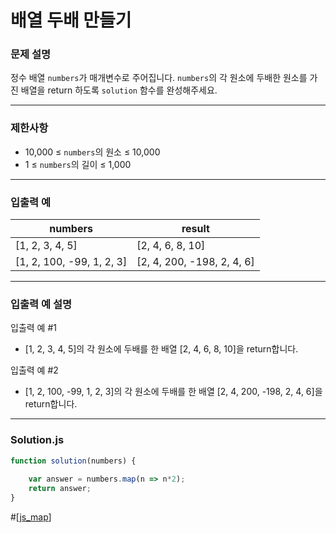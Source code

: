 # 배열 두배 만들기

### **문제 설명**

정수 배열 `numbers`가 매개변수로 주어집니다. `numbers`의 각 원소에 두배한 원소를 가진 배열을 return 하도록 `solution` 함수를 완성해주세요.

---

### **제한사항**

- 10,000 ≤ `numbers`의 원소 ≤ 10,000
- 1 ≤ `numbers`의 길이 ≤ 1,000

---

### **입출력 예**

|numbers|result|
|-------|------|
|[1, 2, 3, 4, 5]|[2, 4, 6, 8, 10]|
|[1, 2, 100, -99, 1, 2, 3]|[2, 4, 200, -198, 2, 4, 6]|

---

### **입출력 예 설명**

입출력 예 #1

- [1, 2, 3, 4, 5]의 각 원소에 두배를 한 배열 [2, 4, 6, 8, 10]을 return합니다.

입출력 예 #2

- [1, 2, 100, -99, 1, 2, 3]의 각 원소에 두배를 한 배열 [2, 4, 200, -198, 2, 4, 6]을 return합니다.

---

### **Solution.js**

```javascript
function solution(numbers) {
    
    var answer = numbers.map(n => n*2);
    return answer;
}
```

#[[js_map]]


[//begin]: # "Autogenerated link references for markdown compatibility"
[js_map]: ../../JavaScript/js_map.md "map"
[//end]: # "Autogenerated link references"